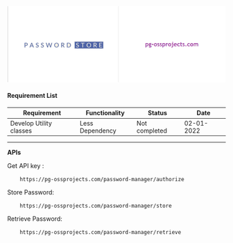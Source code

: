 
![Password Store](password-store-server/files/password-store-final.png?raw=true "Password Store Server")

#### Requirement List ####

Requirement | Functionality | Status | Date
------------|---------------|--------|------
Develop Utility classes | Less Dependency | Not completed | 02-01-2022


---

__APIs__


Get API key :

```
    https://pg-ossprojects.com/password-manager/authorize
```

Store Password:

```
    https://pg-ossprojects.com/password-manager/store
```

Retrieve Password:

```
    https://pg-ossprojects.com/password-manager/retrieve
```
